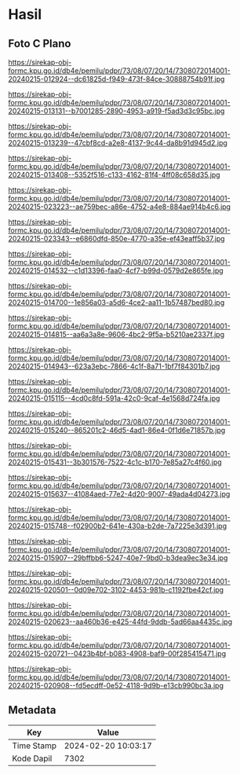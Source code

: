 # Hasil

## Foto C Plano

https://sirekap-obj-formc.kpu.go.id/db4e/pemilu/pdpr/73/08/07/20/14/7308072014001-20240215-012924--dc61825d-f949-473f-84ce-30888754b91f.jpg

https://sirekap-obj-formc.kpu.go.id/db4e/pemilu/pdpr/73/08/07/20/14/7308072014001-20240215-013131--b7001285-2890-4953-a919-f5ad3d3c95bc.jpg

https://sirekap-obj-formc.kpu.go.id/db4e/pemilu/pdpr/73/08/07/20/14/7308072014001-20240215-013239--47cbf8cd-a2e8-4137-9c44-da8b91d945d2.jpg

https://sirekap-obj-formc.kpu.go.id/db4e/pemilu/pdpr/73/08/07/20/14/7308072014001-20240215-013408--5352f516-c133-4162-81f4-4ff08c658d35.jpg

https://sirekap-obj-formc.kpu.go.id/db4e/pemilu/pdpr/73/08/07/20/14/7308072014001-20240215-023223--ae759bec-a86e-4752-a4e8-884ae914b4c6.jpg

https://sirekap-obj-formc.kpu.go.id/db4e/pemilu/pdpr/73/08/07/20/14/7308072014001-20240215-023343--e6860dfd-850e-4770-a35e-ef43eaff5b37.jpg

https://sirekap-obj-formc.kpu.go.id/db4e/pemilu/pdpr/73/08/07/20/14/7308072014001-20240215-014532--c1d13396-faa0-4cf7-b99d-0579d2e865fe.jpg

https://sirekap-obj-formc.kpu.go.id/db4e/pemilu/pdpr/73/08/07/20/14/7308072014001-20240215-014700--1e856a03-a5d6-4ce2-aa11-1b57487bed80.jpg

https://sirekap-obj-formc.kpu.go.id/db4e/pemilu/pdpr/73/08/07/20/14/7308072014001-20240215-014815--aa6a3a8e-9606-4bc2-9f5a-b5210ae2337f.jpg

https://sirekap-obj-formc.kpu.go.id/db4e/pemilu/pdpr/73/08/07/20/14/7308072014001-20240215-014943--623a3ebc-7866-4c1f-8a71-1bf7f84301b7.jpg

https://sirekap-obj-formc.kpu.go.id/db4e/pemilu/pdpr/73/08/07/20/14/7308072014001-20240215-015115--4cd0c8fd-591a-42c0-9caf-4e1568d724fa.jpg

https://sirekap-obj-formc.kpu.go.id/db4e/pemilu/pdpr/73/08/07/20/14/7308072014001-20240215-015240--865201c2-46d5-4ad1-86e4-0f1d6e71857b.jpg

https://sirekap-obj-formc.kpu.go.id/db4e/pemilu/pdpr/73/08/07/20/14/7308072014001-20240215-015431--3b301576-7522-4c1c-b170-7e85a27c4f60.jpg

https://sirekap-obj-formc.kpu.go.id/db4e/pemilu/pdpr/73/08/07/20/14/7308072014001-20240215-015637--41084aed-77e2-4d20-9007-49ada4d04273.jpg

https://sirekap-obj-formc.kpu.go.id/db4e/pemilu/pdpr/73/08/07/20/14/7308072014001-20240215-015748--f02900b2-641e-430a-b2de-7a7225e3d391.jpg

https://sirekap-obj-formc.kpu.go.id/db4e/pemilu/pdpr/73/08/07/20/14/7308072014001-20240215-015907--29bffbb6-5247-40e7-9bd0-b3dea9ec3e34.jpg

https://sirekap-obj-formc.kpu.go.id/db4e/pemilu/pdpr/73/08/07/20/14/7308072014001-20240215-020501--0d09e702-3102-4453-981b-c1192fbe42cf.jpg

https://sirekap-obj-formc.kpu.go.id/db4e/pemilu/pdpr/73/08/07/20/14/7308072014001-20240215-020623--aa460b36-e425-44fd-9ddb-5ad66aa4435c.jpg

https://sirekap-obj-formc.kpu.go.id/db4e/pemilu/pdpr/73/08/07/20/14/7308072014001-20240215-020721--0423b4bf-b083-4908-baf9-00f285415471.jpg

https://sirekap-obj-formc.kpu.go.id/db4e/pemilu/pdpr/73/08/07/20/14/7308072014001-20240215-020908--fd5ecdff-0e52-4118-9d9b-e13cb990bc3a.jpg


## Metadata

| Key        | Value               |
| ---------- | ------------------- |
| Time Stamp | 2024-02-20 10:03:17 |
| Kode Dapil | 7302                |



